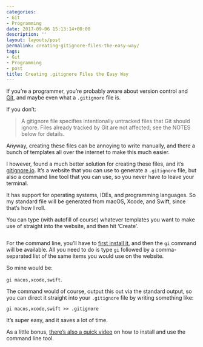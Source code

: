 ```yaml
---
categories:
- Git
- Programming
date: 2017-09-06 15:13:14+00:00
description: ''
layout: layouts/post
permalink: creating-gitignore-files-the-easy-way/
tags:
- Git
- Programming
- post
title: Creating .gitignore Files the Easy Way
---
```


<div class="kg-card-markdown">
<p>If you&rsquo;re a programmer, you&rsquo;re probably aware about version control and <a href="https://git-scm.com">Git</a>, and maybe even what a <code>.gitignore</code> file is.</p>
<p>If you don&rsquo;t:</p>
<blockquote><p>A gitignore file specifies intentionally untracked files that Git should ignore. Files already tracked by Git are not affected; see the NOTES below for details.</p></blockquote>
<p>Anyway, creating these files can be annoying to write manually, and there a bunch of templates all over the internet to make this much easier.</p>
<p>I however, found a much better solution for creating these files, and it&rsquo;s <a href="https://www.gitignore.io">gitignore.io</a>. It&rsquo;s a website that you can use to generate a <code>.gitignore</code> file, but also a command line tool that you can use, so you never have to leave your terminal.</p>
<p>It has support for operating systems, IDEs, and programming languages. So my standard file will be generated from macOS, Xcode, and Swift, since that&rsquo;s how I roll.</p>
<p>You can type (with autofill of course) whatever templates you want to make use of straight into the website, and then hit &lsquo;Create&rsquo;.</p>
<p><img class="alignnone wp-image-416" src="https://chrishannah.me/wp-content/uploads/2017/09/Screen-Shot-2017-09-06-at-15.57.00.png" alt=""/></p>
<p>For the command line, you&rsquo;ll have to <a href="https://www.gitignore.io/docs">first install it</a>, and then the <code>gi</code> command will be available. All you need to do is type <code>gi</code> followed by a comma-separated list of the same items you would use on the website.</p>
<p>So mine would be:</p>
<p><code>gi macos,xcode,swift</code>.</p>
<p>The command would of course, output this out via the standard output, so you can direct it straight into your <code>.gitignore</code> file by writing something like:</p>
<p><code>gi macos,xcode,swift &gt;&gt; .gitignore</code></p>
<p>It&rsquo;s super easy, and it saves a lot of time.</p>
<p>As a little bonus, <a href="https://vimeo.com/204803019">there&rsquo;s also a quick video</a> on how to install and use the command line tool.</p>
</div>